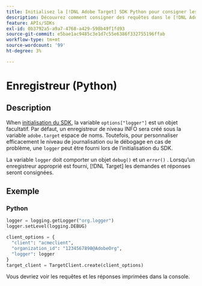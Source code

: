 ```yaml
---
title: Initialisez la [!DNL Adobe Target] SDK Python pour consigner les requêtes
description: Découvrez comment consigner des requêtes dans le [!DNL Adobe Target] SDK Python.
feature: APIs/SDKs
exl-id: 0b3792a5-a9a7-4768-a429-598b49f1fd93
source-git-commit: e5bae1ac9485c3e1d7c55e6386f332755196ffab
workflow-type: tm+mt
source-wordcount: '99'
ht-degree: 3%

---
```


# Enregistreur (Python)

## Description

When [initialisation du SDK](initialize-sdk.md), la variable `options["logger"]` est un objet facultatif. Par défaut, un enregistreur de niveau INFO sera créé sous la variable `adobe.target` espace de noms. Toutefois, pour personnaliser efficacement le niveau de journalisation ou le débogage en cas de problème, une `logger` peut être fourni lors de l’initialisation du SDK.

La variable `logger` doit comporter un objet `debug()` et un `error()` . Lorsqu’un enregistreur approprié est fourni, [!DNL Target] les demandes et réponses seront consignées.

## Exemple

### Python

```python {line-numbers="true"}
logger = logging.getLogger("org.logger")
logger.setLevel(logging.DEBUG)

client_options = {
  "client": "acmeclient",
  "organization_id": "1234567890@AdobeOrg",
  "logger": logger
}
target_client = TargetClient.create(client_options)
```

Vous devriez voir les requêtes et les réponses imprimées dans la console.
